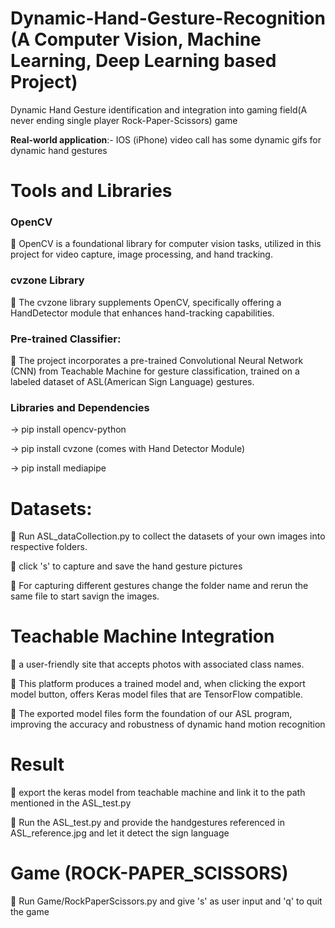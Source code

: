 # Dynamic-Hand-Gesture-Recognition (A Computer Vision, Machine Learning, Deep Learning based Project)
Dynamic Hand Gesture identification and integration into gaming field(A never ending single player Rock-Paper-Scissors) game

**Real-world application**:- IOS (iPhone) video call has some
dynamic gifs for dynamic hand gestures
# Tools and Libraries
### OpenCV
 OpenCV is a foundational library for
computer vision tasks, utilized in this project for
video capture, image processing, and hand tracking.
### cvzone Library
 The cvzone library supplements
OpenCV, specifically offering a HandDetector
module that enhances hand-tracking capabilities.
### Pre-trained Classifier: 
 The project incorporates a
pre-trained Convolutional Neural Network (CNN) from Teachable Machine
for gesture classification, trained on a labeled
dataset of ASL(American Sign Language) gestures.

### Libraries and Dependencies

-> pip install opencv-python

-> pip install cvzone (comes with Hand Detector Module)

-> pip install mediapipe

# Datasets:
 Run ASL_dataCollection.py to collect the datasets of your own images into respective folders. 

 click 's' to capture and save the hand gesture pictures

 For capturing different gestures change the folder name and rerun the same file to start savign the images.

# Teachable Machine Integration
 a user-friendly site that accepts photos with associated class names.

 This platform produces a trained model and, when clicking the export model button, offers Keras model files that are TensorFlow compatible.

 The exported model files form the foundation of our ASL program, improving the accuracy and robustness of dynamic hand motion recognition

# Result
 export the keras model from teachable machine and link it to the path mentioned in the ASL_test.py

 Run the ASL_test.py and provide the handgestures referenced in ASL_reference.jpg and let it detect the sign language
# Game (ROCK-PAPER_SCISSORS)
 Run Game/RockPaperScissors.py and give 's' as user input and 'q' to quit the game
